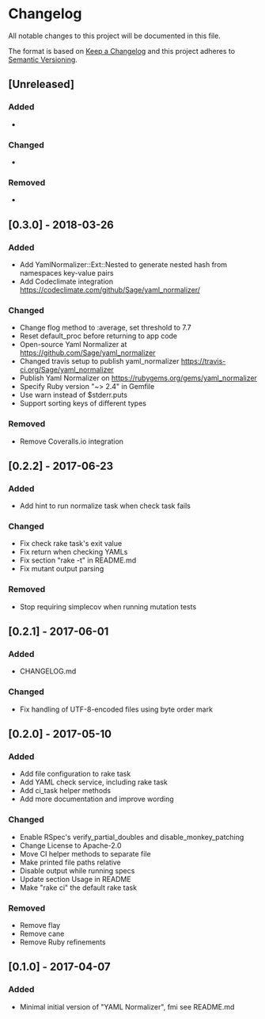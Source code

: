 # Changelog
All notable changes to this project will be documented in this file.

The format is based on [Keep a Changelog](http://keepachangelog.com/)
and this project adheres to [Semantic Versioning](http://semver.org/).

## [Unreleased]
### Added
-

### Changed
-

### Removed
-


## [0.3.0] - 2018-03-26
### Added
- Add YamlNormalizer::Ext::Nested to generate nested hash from namespaces key-value pairs
- Add Codeclimate integration https://codeclimate.com/github/Sage/yaml_normalizer/

### Changed
- Change flog method to :average, set threshold to 7.7
- Reset default_proc before returning to app code
- Open-source Yaml Normalizer at https://github.com/Sage/yaml_normalizer
- Changed travis setup to publish yaml_normalizer https://travis-ci.org/Sage/yaml_normalizer
- Publish Yaml Normalizer on https://rubygems.org/gems/yaml_normalizer
- Specify Ruby version "~> 2.4" in Gemfile
- Use warn instead of $stderr.puts
- Support sorting keys of different types

### Removed
- Remove Coveralls.io integration


## [0.2.2] - 2017-06-23
### Added
- Add hint to run normalize task when check task fails

### Changed
- Fix check rake task's exit value
- Fix return when checking YAMLs
- Fix section "rake -t" in README.md
- Fix mutant output parsing

### Removed
- Stop requiring simplecov when running mutation tests


## [0.2.1] - 2017-06-01
### Added
- CHANGELOG.md

### Changed
- Fix handling of UTF-8-encoded files using byte order mark


## [0.2.0] - 2017-05-10
### Added
- Add file configuration to rake task
- Add YAML check service, including rake task
- Add ci_task helper methods
- Add more documentation and improve wording

### Changed
- Enable RSpec's verify_partial_doubles and disable_monkey_patching
- Change License to Apache-2.0
- Move CI helper methods to separate file
- Make printed file paths relative
- Disable output while running specs
- Update section Usage in README
- Make "rake ci" the default rake task

### Removed
- Remove flay
- Remove cane
- Remove Ruby refinements


## [0.1.0] - 2017-04-07
### Added
- Minimal initial version of "YAML Normalizer", fmi see README.md
